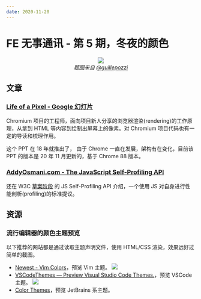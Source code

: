 ```yaml
---
date: 2020-11-20
---
```


# FE 无事通讯 - 第 5 期，冬夜的颜色

<figure style="margin: auto; text-align: center;">
  <img src="https://i.loli.net/2020/11/20/hHl6Ety3o1zRjiB.jpg" style="max-height: 60vh">
  <figcaption><cite>题图来自 <a href="https://unsplash.com/photos/SHcHVFhz7-M">@guillepozzi</a></cite></figcaption>
</figure>


## 文章

### [Life of a Pixel - Google 幻灯片](https://docs.google.com/presentation/d/1boPxbgNrTU0ddsc144rcXayGA_WF53k96imRH8Mp34Y/edit#slide=id.ga884fe665f_64_6)

Chromium 项目的工程师，面向项目新人分享的浏览器渲染(rendering)的工作原理，从拿到 HTML 等内容到绘制出屏幕上的像素。对 Chromium 项目代码也有一定的导读和梳理作用。

这个 PPT 在 18 年就推出了， 由于 Chrome 一直在发展，架构有在变化，目前该 PPT 的版本是 20 年 11 月更新的，基于 Chrome 88 版本。

### [AddyOsmani.com - The JavaScript Self-Profiling API](https://addyosmani.com/blog/js-self-profiling/)

还在 W3C [草案阶段](https://wicg.github.io/js-self-profiling/) 的 JS Self-Profiling API 介绍，一个使用 JS 对自身进行性能剖析(profiling)的标准提议。

## 资源

### 流行编辑器的颜色主题预览

以下推荐的网站都是通过读取主题声明文件，使用 HTML/CSS 渲染，效果远好过简单的截图。

- [Newest - Vim Colors](https://vimcolors.com/)，预览 Vim 主题。
![](https://i.loli.net/2020/11/20/GOltA894iVBTcyQ.png)
- [VSCodeThemes — Preview Visual Studio Code Themes.](https://vscodethemes.com/)，预览 VSCode 主题。
![](https://i.loli.net/2020/11/20/vikGohmyetsQaMg.png)
- [Color Themes](http://color-themes.com/?view=index)，预览 JetBrains 系主题。


